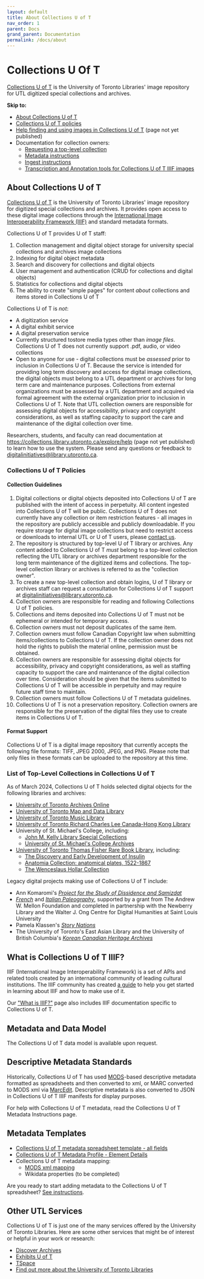```yaml
---
layout: default
title: About Collections U of T
nav_order: 1
parent: Docs
grand_parent: Documentation
permalink: /docs/about
---
```


# Collections U Of T

[Collections U of T](https://collections.library.utoronto.ca) is the  University of Toronto Libraries' image repository for UTL digitized special collections and archives.

**Skip to:**
* [About Collections U of T](about.md#about-collections-u-of-t)
* [Collections U of T policies](about.md#collections-u-of-t-policies)
* [Help finding and using images in Collections U of T](https://collections.library.utoronto.ca/explore/help) (page not yet published)
* Documentation for collection owners:
    * [Requesting a top-level collection](/docs/requesting_a_new_top-level_collection.md)
    * [Metadata instructions](/metadata_template_instructions.md)
    * [Ingest instructions](/ingest_instructions.md)
    * [Transcription and Annotation tools for Collections U of T IIIF images](docs/transcription_and_annotation_tools.md)

## About Collections U of T
[Collections U of T](https://collections.library.utoronto.ca) is the  University of Toronto Libraries' image repository for digitized special collections and archives. It provides open access to these digital image collections through the [International Image Interoperability Framework (IIIF)](https://iiif.io/) and standard metadata formats. 

Collections U of T provides U of T staff:

1. Collection management and digital object storage for university special collections and archives image collections
2. Indexing for digital object metadata
3. Search and discovery for collections and digital objects
4. User management and authentication (CRUD for collections and digital objects)
5. Statistics for collections and digital objects
6. The ability to create "simple pages" for content _about_ collections and items stored in Collections U of T

Collections U of T is *not*:
* A digitization service
* A digital exhibit service
* A digital preservation service
* Currently structured tostore media types other than _image files_. Collections U of T does not currently support .pdf, audio, or video collections
* Open to anyone for use - digital collections must be *assessed* prior to inclusion in Collections U of T. Because the service is intended for providing long term discovery and access for digital image collections, the digital objects must belong to a UTL department or archives for long term care and maintenance purposes. Collections from external organizations must be assessed by a UTL department and acquired via formal agreement with the external organization prior to inclusion in Collections U of T. Note that UTL collection owners are responsible for assessing digital objects for accessibility, privacy and copyright considerations, as well as staffing capacity to support the care and maintenance of the digital collection over time. 

Researchers, students, and faculty can read documentation at https://collections.library.utoronto.ca/explore/help (page not yet published) to learn how to use the system. Please send any questions or feedback to [digitalinitiatives@library.utoronto.ca](mailto:digitalinitiatives@library.utoronto.ca).

### Collections U of T Policies

#### Collection Guidelines

1. Digital collections or digital objects deposited into Collections U of T are published with the intent of access in perpetuity. All content ingested into Collections U of T will be public. Collections U of T does not currently have any collection or item restriction features - all images in the repository are publicly accessible and publicly downloadable. If you require storage for digital image collections but need to restrict access or downloads to internal UTL or U of T users, please [contact us](mailto:digitalinitiatives@library.utoronto.ca). 
2. The repository is structured by top-level U of T library or archives. Any content added to Collections U of T *must* belong to a top-level collection reflecting the UTL library or archives department responsible for the long term maintenance of the digitized items and collections. The top-level collection library or archives is referred to as the "collection owner".
3. To create a new top-level collection and obtain logins, U of T library or archives staff can request a consultation for Collections U of T support at [digitalinitiatives@library.utoronto.ca](mailto:digitalinitiatives@library.utoronto.ca). 
4. Collection owners are responsible for reading and following Collections U of T policies.
5. Collections and items deposited into Collections U of T must not be ephemeral or intended for temporary access.
6. Collection owners must not deposit duplicates of the same item.
7. Collection owners must follow Canadian Copyright law when submitting items/collections to Collections U of T. If the collection owner does not hold the rights to publish the material online, permission must be obtained.
8. Collection owners are responsible for assessing digital objects for accessibility, privacy and copyright considerations, as well as staffing capacity to support the care and maintenance of the digital collection over time. Consideration should be given that the items submitted to Collections U of T will be accessible in perpetuity and may require future staff time to maintain.
9. Collection owners must follow Collections U of T metadata guidelines.
10. Collections U of T is not a preservation repository. Collection owners are responsible for the preservation of the digital files they use to create items in Collections U of T.

#### Format Support

Collections U of T is a digital image repository that currently accepts the following file formats: TIFF, JPEG 2000, JPEG, and PNG. Please note that only files in these formats can be uploaded to the repository at this time.

### List of Top-Level Collections in Collections U of T

As of March 2024, Collections U of T holds selected digital objects for the following libraries and archives:
* [University of Toronto Archives Online](https://collections.library.utoronto.ca/view/utarms:root)
* [University of Toronto Map and Data Library](https://collections.library.utoronto.ca/view/mdl:root)
* [University of Toronto Music Library](https://collections.library.utoronto.ca/view/musiclibrary:root)
* [University of Toronto Richard Charles Lee Canada-Hong Kong Library](https://collections.library.utoronto.ca/view/rclc-hkl:root)
* University of St. Michael's College, including:
    * [John M. Kelly Library Special Collections](https://collections.library.utoronto.ca/view/usmc:root)
    * [University of St. Michael's College Archives](https://collections.library.utoronto.ca/view/usmc-archives:root)
* [University of Toronto Thomas Fisher Rare Book Library](https://collections.library.utoronto.ca/view/fisher:root), including:
    * [The Discovery and Early Development of Insulin](https://collections.library.utoronto.ca/view/insulin:root)
    * [Anatomia Collection: anatomical plates, 1522-1867](https://collections.library.utoronto.ca/view/anatomia:root)
    * [The Wenceslaus Hollar Collection](https://collections.library.utoronto.ca/view/hollar:root)

Legacy digital projects making use of Collections U of T include:
* Ann Komaromi's *[Project for the Study of Dissidence and Samizdat](https://collections.library.utoronto.ca/view/samizdat:root)*
* *[French](https://collections.library.utoronto.ca/view/paleography:root)* and *[Italian Paleography](https://collections.library.utoronto.ca/view/italianpaleography:root)*, supported by a grant from The Andrew W. Mellon Foundation and completed in partnership with the Newberry Library and the Walter J. Ong Centre for Digital Humanities at Saint Louis University
* Pamela Klassen's *[Story Nations](https://storynations.utoronto.ca/index.php/the-diary/the-digital-edition/manuscript-and-transcription/)*
* The University of Toronto's East Asian Library and the University of British Columbia's *[Korean Canadian Heritage Archives](https://collections.library.utoronto.ca/view/eal3:root)*

## What is Collections U of T IIIF?

IIIF (International Image Interoperability Framework) is a set of APIs and related tools created by an international community of leading cultural institutions. The IIIF community has created [a guide](https://iiif.io/guides/using_iiif_resources/) to help you get started in learning about IIIF and how to make use of it.

Our ["What is IIIF?"](/iiif-collections.md) page also includes IIIF documentation specific to Collections U of T. 

## Metadata and Data Model

The Collections U of T data model is available upon request.

## Descriptive Metadata Standards
Historically, Collections U of T has used [MODS](https://www.loc.gov/standards/mods/userguide/generalapp.html)-based descriptive metadata formatted as spreadsheets and then converted to xml, or MARC converted to MODS xml via [MarcEdit](https://marcedit.reeset.net/). Descriptive metadata is also converted to JSON in Collections U of T IIIF manifests for display purposes. 

For help with Collections U of T metadata, read the Collections U of T Metadata Instructions page. 

## Metadata Templates

* [Collections U of T metadata spreadsheet template - all fields](https://docs.google.com/spreadsheets/d/1PMtZt5CzkidIXbTBUaoi8Qg7kBU-m9RzeM-lBMORPks/edit?usp=sharing)
* [Collections U of T Metadata Profile - Element Details](https://docs.google.com/spreadsheets/d/1EidYREGS521xZKoxBN3Fl-PzkJnNJAR_zftuXXwQsZg/edit?usp=sharing)
* Collections U of T metadata mapping:
    - [MODS xml mapping](/xml_mods_collections_uoft_mapping.xml)
    - Wikidata properties (to be completed)

Are you ready to start adding metadata to the Collections U of T spreadsheet? [See instructions](/metadata_template_instructions.md).

## Other UTL Services

Collections U of T is just one of the many services offered by the University of Toronto Libraries. Here are some other services that might be of interest or helpful in your work or research:
* [Discover Archives](https://discoverarchives.library.utoronto.ca/)
* [Exhibits U of T](https://exhibits.library.utoronto.ca/)
* [TSpace](https://tspace.library.utoronto.ca/?refresh=true)
* [Find out more about the University of Toronto Libraries](https://onesearch.library.utoronto.ca/)
